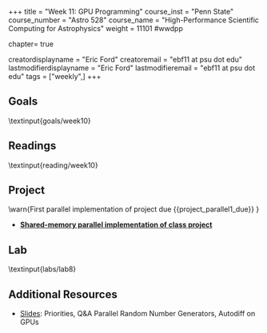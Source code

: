 +++
title = "Week 11: GPU Programming"
course_inst = "Penn State"
course_number = "Astro 528"
course_name = "High-Performance Scientific Computing for Astrophysics"
weight = 11101  #wwdpp

chapter= true

creatordisplayname = "Eric Ford"
creatoremail = "ebf11 at psu dot edu"
lastmodifierdisplayname = "Eric Ford"
lastmodifieremail = "ebf11 at psu dot edu"
tags = ["weekly",]
+++

## Goals
\textinput{goals/week10}

## Readings
\textinput{reading/week10}

## Project
\warn{First parallel implementation of project due {{project_parallel1_due}} }
- **[Shared-memory parallel implementation of class project](/project/#first_parallel_version_of_code_due_project_parallel1_due)**

## Lab
\textinput{labs/lab8}

## Additional Resources
- [Slides](https://psuastro528.github.io/Notes-Fall2023/week11/week11.html):  Priorities, Q&A Parallel Random Number Generators, Autodiff on GPUs

